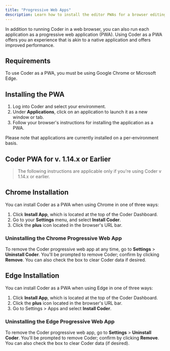```yaml
---
title: "Progressive Web Apps"
description: Learn how to install the editor PWAs for a browser editing experience closer to native IDEs.
---
```


In addition to running Coder in a web browser, you can also run each application
as a progressive web application (PWA). Using Coder as a PWA offers you an
experience that is akin to a native application and offers improved performance.

## Requirements

To use Coder as a PWA, you must be using Google Chrome or Microsoft Edge.

## Installing the PWA

1. Log into Coder and select your environment.
2. Under **Applications**, click on an application to launch it as a
   new window or tab.
3. Follow your browser's instructions for installing the application as a PWA.

Please note that applications are currently installed on a per-environment basis.

## Coder PWA for v. 1.14.x or Earlier

> The following instructions are applicable only if you're using Coder v 1.14.x
> or earlier.

## Chrome Installation

You can install Coder as a PWA when using Chrome in one of three ways:

1. Click **Install App**, which is located at the top of the Coder Dashboard.
1. Go to your **Settings** menu, and select **Install Coder**.
1. Click the **plus** icon located in the browser's URL bar.

### Uninstalling the Chrome Progressive Web App

To remove the Coder progressive web app at any time, go to **Settings** >
**Uninstall Coder**. You'll be prompted to remove Coder; confirm by clicking
**Remove**. You can also check the box to clear Coder data if desired.

## Edge Installation

You can install Coder as a PWA when using Edge in one of three ways:

1. Click **Install App**, which is located at the top of the Coder Dashboard.
1. Click the **plus** icon located in the browser's URL bar.
1. Go to Settings > Apps and select **Install Coder**.

### Uninstalling the Edge Progressive Web App

To remove the Coder progressive web app, go to **Settings** > **Uninstall
Coder**. You'll be prompted to remove Coder; confirm by clicking **Remove**. You
can also check the box to clear Coder data (if desired).
